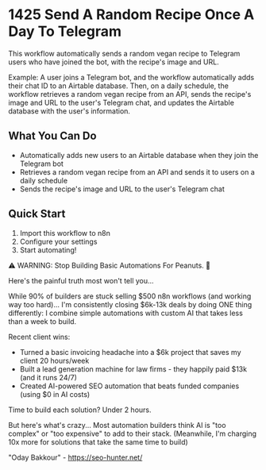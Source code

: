 # 1425 Send A Random Recipe Once A Day To Telegram

This workflow automatically sends a random vegan recipe to Telegram users who have joined the bot, with the recipe's image and URL.

Example: A user joins a Telegram bot, and the workflow automatically adds their chat ID to an Airtable database. Then, on a daily schedule, the workflow retrieves a random vegan recipe from an API, sends the recipe's image and URL to the user's Telegram chat, and updates the Airtable database with the user's information.

## What You Can Do
- Automatically adds new users to an Airtable database when they join the Telegram bot
- Retrieves a random vegan recipe from an API and sends it to users on a daily schedule
- Sends the recipe's image and URL to the user's Telegram chat

## Quick Start
1. Import this workflow to n8n
2. Configure your settings
3. Start automating!

⚠️ WARNING: Stop Building Basic Automations For Peanuts. 🚫

Here's the painful truth most won't tell you...

While 90% of builders are stuck selling $500 n8n workflows (and working way too hard)...
I'm consistently closing $6k-13k deals by doing ONE thing differently:
I combine simple automations with custom AI that takes less than a week to build.

Recent client wins:
* Turned a basic invoicing headache into a $6k project that saves my client 20 hours/week
* Built a lead generation machine for law firms - they happily paid $13k (and it runs 24/7)
* Created AI-powered SEO automation that beats funded companies (using $0 in AI costs)

Time to build each solution? Under 2 hours.

But here's what's crazy...
Most automation builders think AI is "too complex" or "too expensive" to add to their stack.
(Meanwhile, I'm charging 10x more for solutions that take the same time to build)

"Oday Bakkour" - https://seo-hunter.net/
